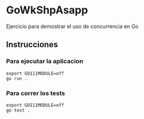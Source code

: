 # GoWkShpAsapp

Ejercicio para demostrar el uso de concurrencia en Go

## Instrucciones

### Para ejecutar la aplicacion
```
export GO111MODULE=off
go run .
```

### Para correr los tests
```
export GO111MODULE=off
go test .
```